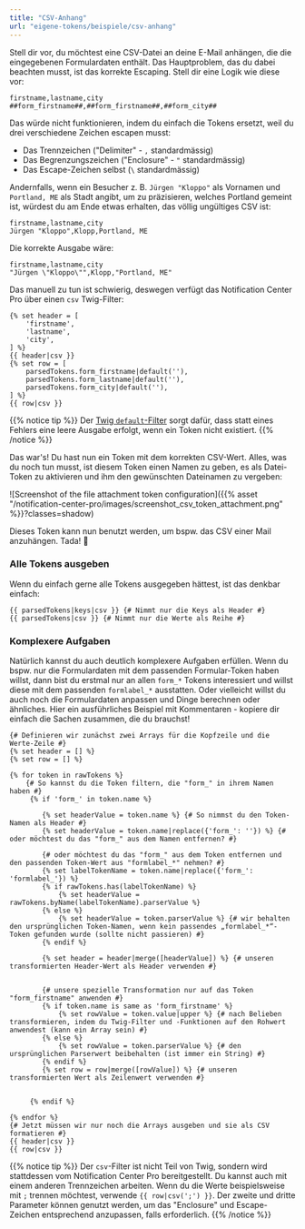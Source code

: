 ```yaml
---
title: "CSV-Anhang"
url: "eigene-tokens/beispiele/csv-anhang"
---
```


Stell dir vor, du möchtest eine CSV-Datei an deine E-Mail anhängen, die die eingegebenen Formulardaten enthält.
Das Hauptproblem, das du dabei beachten musst, ist das korrekte Escaping. Stell dir eine Logik wie diese vor:

```
firstname,lastname,city
##form_firstname##,##form_firstname##,##form_city##
```

Das würde nicht funktionieren, indem du einfach die Tokens ersetzt, weil du drei verschiedene Zeichen escapen musst:

* Das Trennzeichen ("Delimiter" - `,` standardmässig)
* Das Begrenzungszeichen ("Enclosure" - `"` standardmässig)
* Das Escape-Zeichen selbst (`\` standardmässig)

Andernfalls, wenn ein Besucher z. B. `Jürgen "Kloppo"` als Vornamen und `Portland, ME` als Stadt angibt, um zu 
präzisieren, welches Portland gemeint ist, würdest du am Ende etwas erhalten, das völlig ungültiges CSV ist:

```
firstname,lastname,city
Jürgen "Kloppo",Klopp,Portland, ME
```

Die korrekte Ausgabe wäre:

```
firstname,lastname,city
"Jürgen \"Kloppo\"",Klopp,"Portland, ME"
```

Das manuell zu tun ist schwierig, deswegen verfügt das Notification Center Pro über einen `csv` Twig-Filter:

```twig
{% set header = [
    'firstname', 
    'lastname',
    'city',
] %}
{{ header|csv }}
{% set row = [
    parsedTokens.form_firstname|default(''), 
    parsedTokens.form_lastname|default(''), 
    parsedTokens.form_city|default(''), 
] %}
{{ row|csv }}
```

{{% notice tip %}}
Der [Twig `default`-Filter](https://twig.symfony.com/doc/3.x/filters/default.html) sorgt dafür, dass statt eines 
Fehlers eine leere Ausgabe erfolgt, wenn ein Token nicht existiert.
{{% /notice %}}

Das war's! Du hast nun ein Token mit dem korrekten CSV-Wert. Alles, was du noch tun musst, ist diesem Token einen 
Namen zu geben, es als Datei-Token zu aktivieren und ihm den gewünschten Dateinamen zu vergeben:

![Screenshot of the file attachment token configuration]({{% asset "/notification-center-pro/images/screenshot_csv_token_attachment.png" %}}?classes=shadow)

Dieses Token kann nun benutzt werden, um bspw. das CSV einer Mail anzuhängen. Tada! 🎉

### Alle Tokens ausgeben

Wenn du einfach gerne alle Tokens ausgegeben hättest, ist das denkbar einfach:

```twig
{{ parsedTokens|keys|csv }} {# Nimmt nur die Keys als Header #}
{{ parsedTokens|csv }} {# Nimmt nur die Werte als Reihe #}
```

### Komplexere Aufgaben

Natürlich kannst du auch deutlich komplexere Aufgaben erfüllen. Wenn du bspw. nur die Formulardaten mit dem 
passenden Formular-Token haben willst, dann bist du erstmal nur an allen `form_*` Tokens interessiert und willst 
diese mit dem passenden `formlabel_*` ausstatten. Oder vielleicht willst du auch noch die Formulardaten anpassen und 
Dinge berechnen oder ähnliches. Hier ein ausführliches Beispiel mit Kommentaren - kopiere dir einfach die Sachen 
zusammen, die du brauchst!

```twig
{# Definieren wir zunächst zwei Arrays für die Kopfzeile und die Werte-Zeile #}
{% set header = [] %}
{% set row = [] %}

{% for token in rawTokens %}
    {# So kannst du die Token filtern, die "form_" in ihrem Namen haben #}
     {% if 'form_' in token.name %}
     
        {% set headerValue = token.name %} {# So nimmst du den Token-Namen als Header #}
        {% set headerValue = token.name|replace({'form_': ''}) %} {# oder möchtest du das "form_" aus dem Namen entfernen? #}
    
        {# oder möchtest du das "form_" aus dem Token entfernen und den passenden Token-Wert aus "formlabel_*" nehmen? #}
        {% set labelTokenName = token.name|replace({'form_': 'formlabel_'}) %}
        {% if rawTokens.has(labelTokenName) %}
            {% set headerValue = rawTokens.byName(labelTokenName).parserValue %} 
        {% else %}
            {% set headerValue = token.parserValue %} {# wir behalten den ursprünglichen Token-Namen, wenn kein passendes „formlabel_*“-Token gefunden wurde (sollte nicht passieren) #}
        {% endif %}
        
        {% set header = header|merge([headerValue]) %} {# unseren transformierten Header-Wert als Header verwenden #}


        {# unsere spezielle Transformation nur auf das Token "form_firstname" anwenden #}
        {% if token.name is same as 'form_firstname' %}
            {% set rowValue = token.value|upper %} {# nach Belieben transformieren, indem du Twig-Filter und -Funktionen auf den Rohwert anwendest (kann ein Array sein) #}
        {% else %}
            {% set rowValue = token.parserValue %} {# den ursprünglichen Parserwert beibehalten (ist immer ein String) #}
        {% endif %}
        {% set row = row|merge([rowValue]) %} {# unseren transformierten Wert als Zeilenwert verwenden #}
        
        
     {% endif %}

{% endfor %}
{# Jetzt müssen wir nur noch die Arrays ausgeben und sie als CSV formatieren #}
{{ header|csv }}
{{ row|csv }}
```

{{% notice tip %}}
Der `csv`-Filter ist nicht Teil von Twig, sondern wird stattdessen vom Notification Center Pro bereitgestellt. Du
kannst auch mit einem anderen Trennzeichen arbeiten. Wenn du die Werte beispielsweise mit `;` trennen möchtest,
verwende `{{ row|csv(';') }}`. Der zweite und dritte Parameter können genutzt werden, um das "Enclosure" und
Escape-Zeichen entsprechend anzupassen, falls erforderlich.
{{% /notice %}}